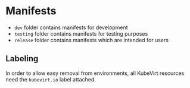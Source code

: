# Manifests

 * `dev` folder contains manifests for development
 * `testing` folder contains manifests for testing purposes
 * `release` folder contains manifests which are intended for users

## Labeling

In order to allow easy removal from environments, all KubeVirt resources need
the `kubevirt.io` label attached.
